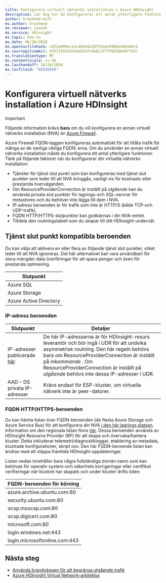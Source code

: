```yaml
---
title: Konfigurera virtuell nätverks installation i Azure HDInsight
description: Lär dig hur du konfigurerar ett antal ytterligare funktioner för din virtuella nätverks installation i Azure HDInsight.
author: hrasheed-msft
ms.author: hrasheed
ms.reviewer: jasonh
ms.service: hdinsight
ms.topic: how-to
ms.date: 06/30/2020
ms.openlocfilehash: c831e099eca3cd6e6da20f55ad19980ae8e9ddc5
ms.sourcegitcommit: d767156543e16e816fc8a0c3777f033d649ffd3c
ms.translationtype: MT
ms.contentlocale: sv-SE
ms.lasthandoff: 10/26/2020
ms.locfileid: "92545930"
---
```

# <a name="configure-network-virtual-appliance-in-azure-hdinsight"></a>Konfigurera virtuell nätverks installation i Azure HDInsight

> [!Important]
> Följande information krävs **bara** om du vill konfigurera en annan virtuell nätverks installation (NVA) än [Azure Firewall](./hdinsight-restrict-outbound-traffic.md).

Azure Firewall FQDN-taggen konfigureras automatiskt för att tillåta trafik för många av de vanliga viktiga FQDN: erna. Om du använder en annan virtuell nätverks installation måste du konfigurera ett antal ytterligare funktioner. Tänk på följande faktorer när du konfigurerar din virtuella nätverks installation:

* Tjänster för tjänst slut punkt som kan konfigureras med tjänst slut punkter som leder till att NVA kringgås, vanligt vis för kostnads-eller prestanda överväganden.
* Om ResourceProviderConnection är inställt på *utgående* kan du använda privata slut punkter för lagrings-och SQL-servrar för metastores och du behöver inte lägga till dem i NVA.
* IP-adress beroenden är för trafik som inte är HTTP/S (både TCP-och UDP-trafik).
* FQDN HTTP/HTTPS-slutpunkter kan godkännas i din NVA-enhet.
* Tilldela den routningstabell som du skapar till ditt HDInsight-undernät.

## <a name="service-endpoint-capable-dependencies"></a>Tjänst slut punkt kompatibla beroenden

Du kan välja att aktivera en eller flera av följande tjänst slut punkter, vilket leder till att NVA ignoreras. Det här alternativet kan vara användbart för stora mängder data överföringar för att spara pengar och även för prestanda optimering. 

| **Slutpunkt** |
|---|
| Azure SQL |
| Azure Storage |
| Azure Active Directory |

### <a name="ip-address-dependencies"></a>IP-adress beroenden

| **Slutpunkt** | **Detaljer** |
|---|---|
| IP-adresser publicerade [här](hdinsight-management-ip-addresses.md) | De här IP-adresserna är för HDInsight-resurs leverantör och bör ingå i UDR för att undvika asymmetrisk routning. Den här regeln behövs bara om ResourceProviderConnection är inställt på *inkommande* . Om ResourceProviderConnection är inställt på *utgående* behövs inte dessa IP-adresser i UDR.  |
| AAD – DS privata IP-adresser | Krävs endast för ESP-kluster, om virtuella nätverk inte är peer-datorer.|


### <a name="fqdn-httphttps-dependencies"></a>FQDN HTTP/HTTPS-beroenden

Du kan hämta listan över FQDN-beroenden (de flesta Azure Storage och Azure Service Bus) för att konfigurera din NVA [i den här lagrings platsen](https://github.com/Azure-Samples/hdinsight-fqdn-lists/). Information om den regionala listan finns [här](https://github.com/Azure-Samples/hdinsight-fqdn-lists/tree/master/Regional). Dessa beroenden används av HDInsight Resource Provider (RP) för att skapa och övervaka/hantera kluster. Detta inkluderar telemetri/diagnostikloggar, etablering av metadata, klustrade konfigurationer, skript osv. Den här FQDN-beroende listan kan ändras med att släppa framtida HDInsight-uppdateringar.

Listan nedan innehåller bara några fullständiga domän namn som kan behövas för operativ system-och säkerhets korrigeringar eller certifikat verifieringar *när* klustret har skapats och under kluster drifts tiden:

| **FQDN-beroenden för körning**                                                          |
|---|
| azure.archive.ubuntu.com:80                                           |
| security.ubuntu.com:80                                                |
| ocsp.msocsp.com:80                                                    |
| ocsp.digicert.com:80                                                  |
| microsoft.com:80                                                      |
|login.windows.net:443                                                  |
|login.microsoftonline.com:443                                          |

## <a name="next-steps"></a>Nästa steg

* [Använda brandväggen för att begränsa utgående trafik](./hdinsight-restrict-outbound-traffic.md)
* [Azure HDInsight Virtual Network-arkitektur](hdinsight-virtual-network-architecture.md)
